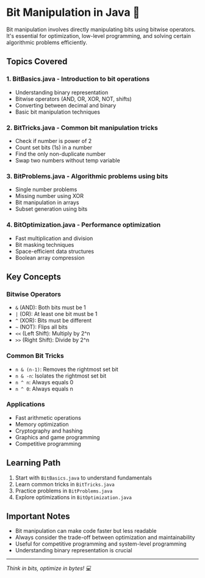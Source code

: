 # Bit Manipulation in Java 🔢

Bit manipulation involves directly manipulating bits using bitwise operators. It's essential for optimization, low-level programming, and solving certain algorithmic problems efficiently.

## Topics Covered

### 1. **BitBasics.java** - Introduction to bit operations
- Understanding binary representation
- Bitwise operators (AND, OR, XOR, NOT, shifts)
- Converting between decimal and binary
- Basic bit manipulation techniques

### 2. **BitTricks.java** - Common bit manipulation tricks
- Check if number is power of 2
- Count set bits (1s) in a number
- Find the only non-duplicate number
- Swap two numbers without temp variable

### 3. **BitProblems.java** - Algorithmic problems using bits
- Single number problems
- Missing number using XOR
- Bit manipulation in arrays
- Subset generation using bits

### 4. **BitOptimization.java** - Performance optimization
- Fast multiplication and division
- Bit masking techniques
- Space-efficient data structures
- Boolean array compression

## Key Concepts

### **Bitwise Operators**
- `&` (AND): Both bits must be 1
- `|` (OR): At least one bit must be 1  
- `^` (XOR): Bits must be different
- `~` (NOT): Flips all bits
- `<<` (Left Shift): Multiply by 2^n
- `>>` (Right Shift): Divide by 2^n

### **Common Bit Tricks**
- `n & (n-1)`: Removes the rightmost set bit
- `n & -n`: Isolates the rightmost set bit
- `n ^ n`: Always equals 0
- `n ^ 0`: Always equals n

### **Applications**
- Fast arithmetic operations
- Memory optimization
- Cryptography and hashing
- Graphics and game programming
- Competitive programming

## Learning Path

1. Start with `BitBasics.java` to understand fundamentals
2. Learn common tricks in `BitTricks.java`
3. Practice problems in `BitProblems.java`
4. Explore optimizations in `BitOptimization.java`

## Important Notes

- Bit manipulation can make code faster but less readable
- Always consider the trade-off between optimization and maintainability
- Useful for competitive programming and system-level programming
- Understanding binary representation is crucial

---
*Think in bits, optimize in bytes! 💻*
